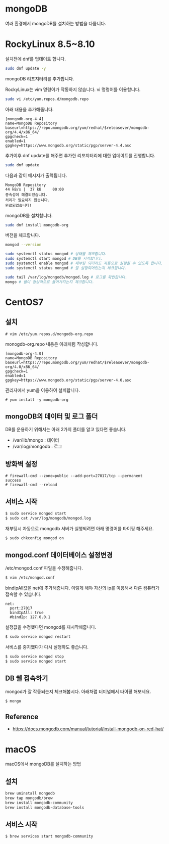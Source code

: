 # mongoDB
여러 환경에서 mongoDB를 설치하는 방법을 다룹니다.

# RockyLinux 8.5~8.10

설치전에 dnf를 업데이트 합니다.

```bash
sudo dnf update -y
```

mongoDB 리포지터리를 추가합니다.

RockyLinux는 vim 명령어가 작동하지 않습니다. vi 명령어를 이용합니다.

```bash
sudo vi /etc/yum.repos.d/mongodb.repo
```

아래 내용을 추가해줍니다.

```
[mongodb-org-4.4]
name=MongoDB Repository
baseurl=https://repo.mongodb.org/yum/redhat/$releasever/mongodb-org/4.4/x86_64/
gpgcheck=1
enabled=1
gpgkey=https://www.mongodb.org/static/pgp/server-4.4.asc
```

추가이후 dnf update를 해주면 추가한 리포지터리에 대한 업데이트를 진행합니다.

```bash
sudo dnf update
```

다음과 같이 메시지가 출력됩니다.

```
MongoDB Repository                                                        44 kB/s |  37 kB     00:00    
종속성이 해결되었습니다.
처리가 필요하지 않습니다.
완료되었습니다!
```

mongoDB를 설치합니다.

```bash
sudo dnf install mongodb-org
```

버전을 체크합니다.

```bash
mongod --version
```

```bash
sudo systemctl status mongod # 상태를 체크합니다. 
sudo systemctl start mongod # DB를 시작합니다.
sudo systemctl enable mongod # 재부팅 되더라도 자동으로 실행될 수 있도록 합니다.
sudo systemctl status mongod # 잘 설정되어있는지 체크합니다.

sudo tail /var/log/mongodb/mongod.log # 로그를 확인합니다.
mongo # 쉘이 정상적으로 들어가지는지 체크합니다.
```


# CentOS7

## 설치

```
# vim /etc/yum.repos.d/mongodb-org.repo
```

monogdb-org.repo 내용은 아래처럼 작성합니다.
```
[mongodb-org-4.0]
name=MongoDB Repository
baseurl=https://repo.mongodb.org/yum/redhat/$releasever/mongodb-org/4.0/x86_64/
gpgcheck=1
enabled=1
gpgkey=https://www.mongodb.org/static/pgp/server-4.0.asc
```

관리자에서 yum을 이용하여 설치합니다.
```
# yum install -y mongodb-org
```

## mongoDB의 데이터 및 로그 폴더
DB를 운용하기 위해서는 아래 2가지 폴더를 알고 있다면 좋습니다.

- /var/lib/mongo : 데이터
- /var/log/mongodb : 로그

## 방화벽 설정
```
# firewall-cmd --zone=public --add-port=27017/tcp --permanent
success
# firewall-cmd --reload
```

## 서비스 시작

```bash
$ sudo service mongod start
$ sudo cat /var/log/mongodb/mongod.log
```

재부팅시 자동으로 mongodb 서버가 실행되려면 아래 명령어를 타이핑 해주세요.

```bash
$ sudo chkconfig mongod on
```

## mongod.conf 데이터베이스 설정변경
/etc/mongod.conf 파일을 수정해줍니다.

```bash
$ vim /etc/mongod.conf
```

bindIpAll값을 net에 추가해줍니다. 이렇게 해야 자신의 ip를 이용해서 다른 컴퓨터가 접속할 수 있습니다.

```
net:
  port:27017
  bindIpAll: true
  #bindIp: 127.0.0.1
```

설정값을 수정했다면 mongod를 재시작해줍니다.

```bash
$ sudo service mongod restart
```

서비스를 중지했다가 다시 실행하도 좋습니다.

```bash
$ sudo service mongod stop
$ sudo service mongod start
```

## DB 쉘 접속하기
mongod가 잘 작동되는지 체크해봅시다. 아래처럼 터미널에서 타이핑 해보세요.

```bash
$ mongo
```

## Reference
- https://docs.mongodb.com/manual/tutorial/install-mongodb-on-red-hat/



# macOS
macOS에서 mongoDB를 설치하는 방법

## 설치

```bash
brew uninstall mongodb
brew tap mongodb/brew
brew install mongodb-community
brew install mongodb-database-tools
```

## 서비스 시작

```bash
$ brew services start mongodb-community
```
